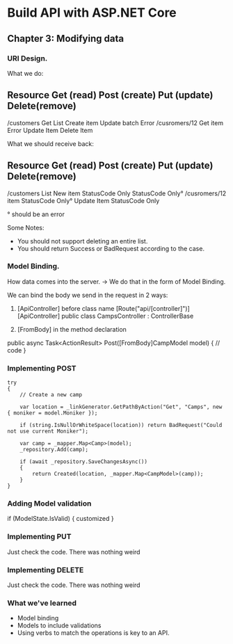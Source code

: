 # Build API with ASP.NET Core

## Chapter 3: Modifying data


### URI Design.

What we do:

Resource        Get (read)      Post (create)        Put (update)        Delete(remove)
----------------------------------------------------------------------------
/customers      Get List        Create item          Update batch        Error
/cusromers/12   Get item        Error                Update Item         Delete Item


What we should receive back:

Resource        Get (read)      Post (create)        Put (update)        Delete(remove)
----------------------------------------------------------------------------
/customers      List            New item              StatusCode Only     StatusCode Only°
/cusromers/12   item            StatusCode Only°       Update Item         StatusCode Only

° should be an error


Some Notes:

* You should not support deleting an entire list.
* You should return Success or BadRequest according to the case.


### Model Binding.

How data comes into the server. -> We do that in the form of Model Binding.

We can bind the body we send in the request in 2 ways:

1. [ApiController] before class name
    [Route("api/[controller]")]
    [ApiController]
    public class CampsController : ControllerBase

2. [FromBody] in the method declaration

public async Task<ActionResult<CampModel>> Post([FromBody]CampModel model)
{
    // code
}

### Implementing POST

```
try
{
    // Create a new camp

    var location = _linkGenerator.GetPathByAction("Get", "Camps", new { moniker = model.Moniker });

    if (string.IsNullOrWhiteSpace(location)) return BadRequest("Could not use current Moniker");

    var camp = _mapper.Map<Camp>(model);
    _repository.Add(camp);

    if (await _repository.SaveChangesAsync())
    {
        return Created(location, _mapper.Map<CampModel>(camp));
    }
}
```

### Adding Model validation

if (ModelState.IsValid) { customized }

### Implementing PUT

Just check the code. There was nothing weird

### Implementing DELETE

Just check the code. There was nothing weird


### What we've learned

- Model binding
- Models to include validations
- Using verbs to match the operations is key to an API.
